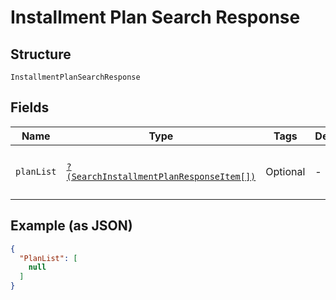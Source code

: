 
# Installment Plan Search Response

## Structure

`InstallmentPlanSearchResponse`

## Fields

| Name | Type | Tags | Description | Getter | Setter |
|  --- | --- | --- | --- | --- | --- |
| `planList` | [`?(SearchInstallmentPlanResponseItem[])`](../../doc/models/search-installment-plan-response-item.md) | Optional | - | getPlanList(): ?array | setPlanList(?array planList): void |

## Example (as JSON)

```json
{
  "PlanList": [
    null
  ]
}
```

